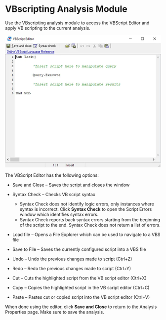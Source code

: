 # VBscripting Analysis Module

Use the VBscripting analysis module to access the VBScript Editor and apply VB scripting to the
current analysis.

![VBScript Editor](../../../../static/img/product_docs/accessanalyzer/admin/datacollector/script/vbscripteditor.webp)

The VBScript Editor has the following options:

- Save and Close – Saves the script and closes the window
- Syntax Check – Checks VB script syntax

    - Syntax Check does not identify logic errors, only instances where syntax is incorrect. Click
      **Syntax Check** to open the Script Errors window which identifies syntax errors.
    - Syntax Check reports back syntax errors starting from the beginning of the script to the end.
      Syntax Check does not return a list of errors.

- Load file – Opens a File Explorer which can be used to navigate to a VBS file
- Save to File – Saves the currently configured script into a VBS file
- Undo – Undo the previous changes made to script (Ctrl+Z)
- Redo – Redo the previous changes made to script (Ctrl+Y)
- Cut – Cuts the highlighted script from the VB script editor (Ctrl+X)
- Copy – Copies the highlighted script in the VB script editor (Ctrl+C)
- Paste – Pastes cut or copied script into the VB script editor (Ctrl+V)

When done using the editor, click **Save and Close** to return to the Analysis Properties page. Make
sure to save the analysis.
